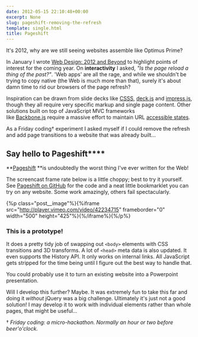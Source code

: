 ```yaml
---
date: 2012-05-15 22:10:48+00:00
excerpt: None
slug: pageshift-removing-the-refresh
template: single.html
title: Pageshift
---
```


It's 2012, why are we still seeing websites assemble like Optimus Prime?

In January I wrote [Web Design: 2012 and Beyond](http://dbushell.com/2011/12/15/web-design-2012-and-beyond/) to highlight points of interest for the coming year. On **interactivity** I asked, _"Is the page reload a thing of the past?"_. 'Web apps' are all the rage, and while we shouldn't be trying to copy native (the Web is much more than that), surely it's about damn time to rid our browsers of the page refresh?

Inspiration can be drawn from slide decks like [CSSS](http://leaverou.github.com/CSSS/#intro), [deck.js](http://imakewebthings.com/deck.js/) and [impress.js](http://bartaz.github.com/impress.js/), though they all require very specific markup and single page content. Other solutions built on top of JavaScript MVC frameworks like [Backbone.js](http://documentcloud.github.com/backbone/) require a massive effort to maintain URL [accessible states](http://tomdale.net/2012/05/ember-routing/).

As a Friday coding† experiment I asked myself if I could remove the refresh and add page transitions to a website that was already built...


## Say hello to Pageshift****


**[Pageshift](https://github.com/dbushell/Pageshift) **is undoubtedly the worst thing I've ever written for the Web!

The screencast frame rate below is a little choppy; best to try it yourself. See [Pageshift on GitHub](https://github.com/dbushell/Pageshift) for the code and a neat little bookmarklet you can try on any website. Some work amazingly, others fail spectacularly.


{%p class="post__image"%}{%iframe src="http://player.vimeo.com/video/42234715" frameborder="0" width="500" height="425"%}{%/iframe%}{%/p%}



### This is a prototype!


It does a pretty tidy job of swapping out `<body>` elements with CSS transitions and 3D transforms. A lot of `<head>` meta data is also updated. It even supports the History API. It only works on internal links. All JavaScript gets stripped for the time being until I figure out the best way to handle that.

You could probably use it to turn an existing website into a Powerpoint presentation.

Will I develop this further? Maybe. It was extremely fun to take this far and doing it _without_ jQuery was a big challenge. Ultimately it's just not a good solution! I may develop it to work with individual elements rather than whole pages, that might be useful...

† _Friday coding: a micro-hackathon. Normally an hour or two before beer'o'clock._
